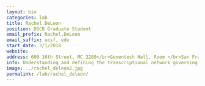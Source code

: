 ```yaml
---
layout: bio
categories: lab
title: Rachel DeLeon
position: DSCB Graduate Student
email_prefix: Rachel.DeLeon
email_suffix: ucsf, edu
start_date: 3/1/2018
website:
address: 600 16th Street, MC 2280</br>Genentech Hall, Room </br>San Francisco, CA 94158-</br>
info: Understanding and defining the transcriptional network governing airway motile ciliogenesis.
image: ../rachel_deleon2.jpg
permalink: /lab/rachel_deleon/
---
```

